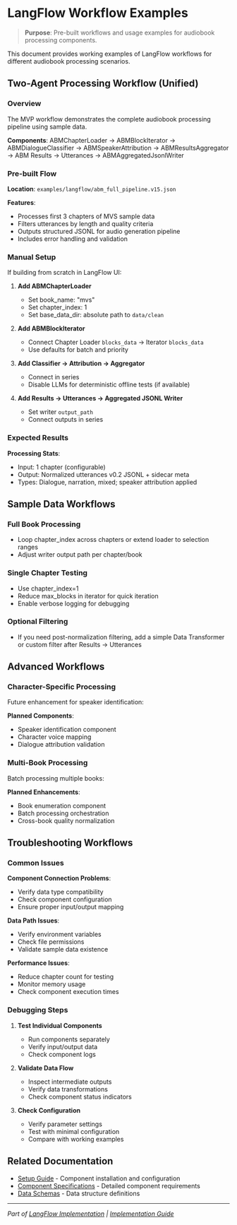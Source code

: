 # LangFlow Workflow Examples

> **Purpose**: Pre-built workflows and usage examples for audiobook processing components.

This document provides working examples of LangFlow workflows for different audiobook processing scenarios.

## Two-Agent Processing Workflow (Unified)

### Overview

The MVP workflow demonstrates the complete audiobook processing pipeline using sample data.

**Components**: ABMChapterLoader → ABMBlockIterator → ABMDialogueClassifier → ABMSpeakerAttribution → ABMResultsAggregator → ABM Results → Utterances → ABMAggregatedJsonlWriter

### Pre-built Flow

**Location**: `examples/langflow/abm_full_pipeline.v15.json`

**Features**:

- Processes first 3 chapters of MVS sample data
- Filters utterances by length and quality criteria
- Outputs structured JSONL for audio generation pipeline
- Includes error handling and validation

### Manual Setup

If building from scratch in LangFlow UI:

1. **Add ABMChapterLoader**
   - Set book_name: "mvs"
   - Set chapter_index: 1
   - Set base_data_dir: absolute path to `data/clean`

2. **Add ABMBlockIterator**
   - Connect Chapter Loader `blocks_data` → Iterator `blocks_data`
   - Use defaults for batch and priority

3. **Add Classifier → Attribution → Aggregator**
   - Connect in series
   - Disable LLMs for deterministic offline tests (if available)

4. **Add Results → Utterances → Aggregated JSONL Writer**
   - Set writer `output_path`
   - Connect outputs in series

### Expected Results

**Processing Stats**:

- Input: 1 chapter (configurable)
- Output: Normalized utterances v0.2 JSONL + sidecar meta
- Types: Dialogue, narration, mixed; speaker attribution applied

## Sample Data Workflows

### Full Book Processing

- Loop chapter_index across chapters or extend loader to selection ranges
- Adjust writer output path per chapter/book

### Single Chapter Testing

- Use chapter_index=1
- Reduce max_blocks in iterator for quick iteration
- Enable verbose logging for debugging

### Optional Filtering

- If you need post-normalization filtering, add a simple Data Transformer or custom filter after Results → Utterances

## Advanced Workflows

### Character-Specific Processing

Future enhancement for speaker identification:

**Planned Components**:

- Speaker identification component
- Character voice mapping
- Dialogue attribution validation

### Multi-Book Processing

Batch processing multiple books:

**Planned Enhancements**:

- Book enumeration component
- Batch processing orchestration
- Cross-book quality normalization

## Troubleshooting Workflows

### Common Issues

**Component Connection Problems**:

- Verify data type compatibility
- Check component configuration
- Ensure proper input/output mapping

**Data Path Issues**:

- Verify environment variables
- Check file permissions
- Validate sample data existence

**Performance Issues**:

- Reduce chapter count for testing
- Monitor memory usage
- Check component execution times

### Debugging Steps

1. **Test Individual Components**
   - Run components separately
   - Verify input/output data
   - Check component logs

2. **Validate Data Flow**
   - Inspect intermediate outputs
   - Verify data transformations
   - Check component status indicators

3. **Check Configuration**
   - Verify parameter settings
   - Test with minimal configuration
   - Compare with working examples

## Related Documentation

- [Setup Guide](SETUP_GUIDE.md) - Component installation and configuration
- [Component Specifications](../../02-specifications/components/README.md) - Detailed component requirements
- [Data Schemas](../../02-specifications/data-schemas/README.md) - Data structure definitions

---

*Part of [LangFlow Implementation](README.md) | [Implementation Guide](../README.md)*
